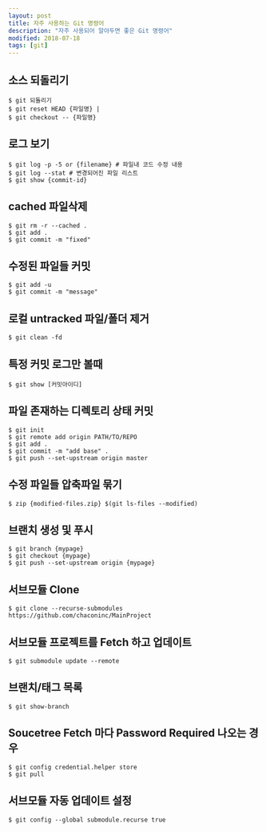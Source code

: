 ```yaml
---
layout: post
title: 자주 사용하는 Git 명령어
description: "자주 사용되어 알아두면 좋은 Git 명령어"
modified: 2018-07-18
tags: [git]
---
```


## 소스 되돌리기
    $ git 되돌리기
    $ git reset HEAD {파일명} | 
    $ git checkout -- {파일명}

## 로그 보기
    $ git log -p -5 or {filename} # 파일내 코드 수정 내용
    $ git log --stat # 변경되어진 파일 리스트
    $ git show {commit-id}

## cached 파일삭제
    $ git rm -r --cached .
    $ git add .
    $ git commit -m "fixed"

## 수정된 파일들 커밋
    $ git add -u
    $ git commit -m "message"

## 로컬 untracked 파일/폴더 제거
    $ git clean -fd

## 특정 커밋 로그만 볼때
    $ git show [커밋아이디]

## 파일 존재하는 디렉토리 상태 커밋
    $ git init
    $ git remote add origin PATH/TO/REPO
    $ git add .
    $ git commit -m "add base" .
    $ git push --set-upstream origin master

## 수정 파일들 압축파일 묶기
    $ zip {modified-files.zip} $(git ls-files --modified)

## 브랜치 생성 및 푸시
    $ git branch {mypage}
    $ git checkout {mypage}
    $ git push --set-upstream origin {mypage}

## 서브모듈 Clone
    $ git clone --recurse-submodules https://github.com/chaconinc/MainProject

## 서브모듈 프로젝트를 Fetch 하고 업데이트
    $ git submodule update --remote

## 브랜치/태그 목록
    $ git show-branch

## Soucetree Fetch 마다  Password Required 나오는 경우
    $ git config credential.helper store
    $ git pull

## 서브모듈 자동 업데이트 설정
    $ git config --global submodule.recurse true